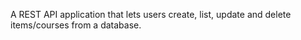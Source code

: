 A REST API application that lets users create, list, update and delete items/courses from a database.
